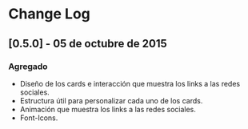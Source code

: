 # Change Log

## [0.5.0] - 05 de octubre de 2015
### Agregado
- Diseño de los cards e interacción que muestra los links a las redes sociales.
- Estructura útil para personalizar cada uno de los cards.
- Animación que muestra los links a las redes sociales.
- Font-Icons.
